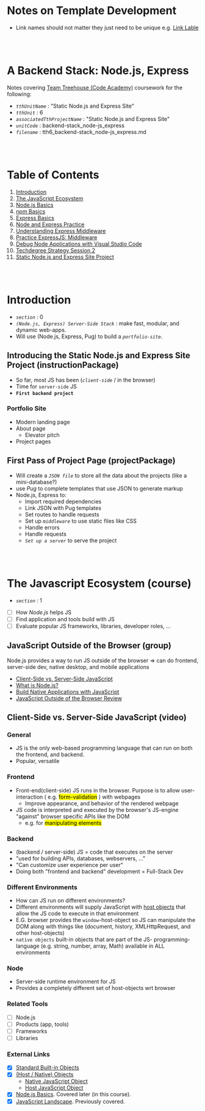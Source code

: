 

# Notes on Template Development
- Link names should not matter they just need to be unique e.g. [Link Lable][a9f]

[a9f]: filename.md/#heading-name

<br><br>



# A Backend Stack: Node.js, Express
Notes covering [Team Treehouse (Code Academy)][M61] coursework for the following:
- *`tthUnitName`* : "Static Node.js and Express Site"
- *`tthUnit`* : 6
- *`associatedTthProjectName`* : "Static Node.js and Express Site"
- *`unitCode`* : backend-stack_node-js_express
- *`filename`* : tth6_backend-stack_node-js_express.md

[M61]: https://teamtreehouse.com

<br><br>



# Table of Contents
1. [Introduction][T61]
1. [The JavaScript Ecosystem][T62]
1. [Node.js Basics](#)
1. [npm Basics](#)
1. [Express Basics](#)
1. [Node and Express Practice](#)
1. [Understanding Express Middleware](#)
1. [Practice ExpressJS: Middleware](#)
1. [Debug Node Applications with Visual Studio Code](#)
1. [Techdegree Strategy Session 2](#)
1. [Static Node.js and Express Site Project](#)

[T61]: #introduction
[T61]: #the-javascript-ecosystem-course
[T62]: #asdf
[T63]: #asdf

<br><br>



# Introduction
- *`section`* : 0
- *`(Node.js, Express) Server-Side Stack`* : make fast, modular, and dynamic web-apps.
- Will use (Node.js, Express, Pug) to build a *`portfolio-site`*.

## Introducing the Static Node.js and Express Site Project (instructionPackage)
- So far, most JS has been (*`client-side`* / in the browser)
- Time for `server-side` JS
- **`First backend project`**

### Portfolio Site
- Modern landing page
- About page
   - Elevator pitch
- Project pages

## First Pass of Project Page (projectPackage)
- Will create a *`JSON file`* to store all the data about the projects (like a mini-database?)
- use *Pug* to complete templates that use JSON to generate markup
- Node.js, Express to:
   - Import required dependencies
   - Link JSON with Pug templates
   - Set routes to handle requests
   - Set up *`middleware`* to use static files like CSS
   - Handle errors
   - Handle requests
   - *`Set up a server`* to serve the project

<br><br>



# The Javascript Ecosystem (course)
- *`section`* : 1
- [ ] How *Node.js* helps JS
- [ ] Find application and tools build with JS
- [ ] Evaluate popular JS frameworks, libraries, developer roles, ...

## JavaScript Outside of the Browser (group)
Node.js provides a way to run JS outside of the browser => can do frontend, server-side dev, native desktop, and mobile applications
- [Client-Side vs. Server-Side JavaScript][611]
- [What is Node.js?][612]
- [Build Native Applications with JavaScript][613]
- [JavaScript Outside of the Browser Review][614]

[611]: #client-side-vs-server-side-javascript-video
[612]: #asdf
[613]: #asdf
[614]: #asdf

## Client-Side vs. Server-Side JavaScript (video)

### General
- JS is the only web-based programming language that can run on both the frontend, and backend.
- Popular, versatile

### Frontend
- Front-end(client-side) JS runs in the browser.  Purpose is to allow user-interaction ( e.g. <mark>form-validation</mark> ) with webpages
   - Improve appearance, and behavior of the rendered webpage
- JS code is interpreted and executed by the browser's JS-engine "against" browser specific APIs like the DOM
   - e.g. for <mark>manipulating elements</mark>

### Backend
- (backend / server-side) JS = code that executes on the server
- "used for building APIs, databases, webservers, ..."
- "Can customize user experience per user"
- Doing both "frontend and backend" development = Full-Stack Dev

### Different Environments
- How can JS run on different environments?
- Different environments will supply JavaScript with [host objects](#) that allow the JS code to execute in that environment
- E.G. browser provides the `window`-host-object so JS can manipulate the DOM along with things like (document, history, XMLHttpRequest, and other host-objects)
- `native objects` built-in objects that are part of the JS- programming-language (e.g. string, number, array, Math) available in ALL environments

### Node
- Server-side runtime environment for JS
- Provides a completely different set of host-objects wrt browser

### Related Tools
- [ ] Node.js
- [ ] Products (app, tools)
- [ ] Frameworks
- [ ] Libraries

### External Links
- [x] [Standard Built-in Objects][615]
- [x] [(Host / Native) Objects][616]
   - [Native JavaScript Object][617]
   - [Host JavaScript Object][617.1]
- [x] [Node.js Basics][618].  Covered later (in this course).
- [x] [JavaScript Landscape][619].  Previously covered.

[615]: https://developer.mozilla.org/en-US/docs/Web/JavaScript/Reference/Global_Objects
[616]: https://www.geeksforgeeks.org/what-is-the-difference-between-host-objects-and-native-objects/
[617]: dat-mxe.md/#3ulrg
[617.1]: dat-mxe.md/#ppckv
[618]: https://teamtreehouse.com/library/nodejs-basics-3
[619]: https://teamtreehouse.com/library/the-landscape-of-javascript